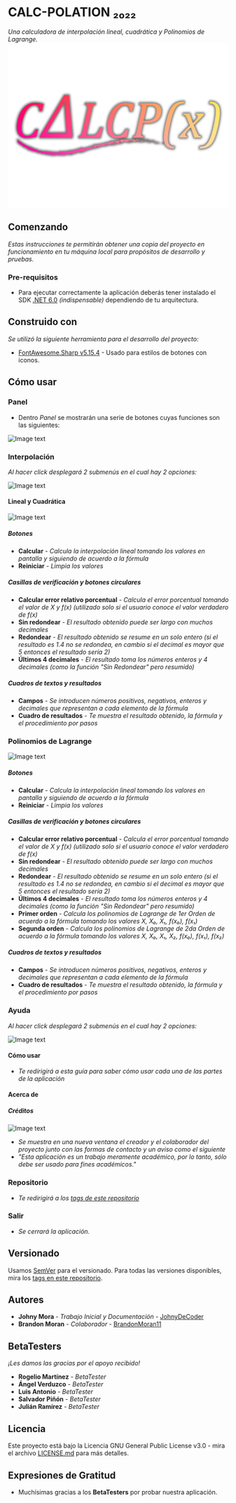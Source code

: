 # CALC-POLATION ₂₀₂₂

_Una calculadora de interpolación lineal, cuadrática y Polinomios de Lagrange._
![Image text](https://github.com/JohnyDeCoder/calc-polation/blob/main/calc-polation-2022/Resources/Logotipo%20Alternative.png)
## Comenzando

_Estas instrucciones te permitirán obtener una copia del proyecto en funcionamiento en tu máquina local para propósitos de desarrollo y pruebas._

### Pre-requisitos

* Para ejecutar correctamente la aplicación deberás tener instalado el SDK [.NET 6.0](https://dotnet.microsoft.com/en-us/download/dotnet/6.0) _(indispensable)_ dependiendo de tu arquitectura.

## Construido con

_Se utilizó la siguiente herramienta para el desarrollo del proyecto:_

* [FontAwesome.Sharp v5.15.4](http://www.dropwizard.io/1.0.2/docs/) - Usado para estilos de botones con iconos.

## Cómo usar
### Panel
* Dentro *Panel* se mostrarán una serie de botones cuyas funciones son las siguientes:

![Image text](https://i.ibb.co/ZfJt2Xw/1.png)

### Interpolación
_Al hacer click desplegará 2 submenús en el cual hay 2 opciones:_

![Image text](https://i.ibb.co/MPqg9qx/2.png)

#### **Lineal y Cuadrática**

![Image text](https://i.ibb.co/P1CLyJx/2-1.png)

##### Botones
* **Calcular** - _Calcula la interpolación lineal tomando los valores en pantalla y siguiendo de acuerdo a la fórmula_
* **Reiniciar** - _Limpia los valores_

##### Casillas de verificación y botones circulares
* **Calcular error relativo porcentual** - _Calcula el error porcentual tomando el valor de X y f(x) (utilizado solo si el usuario conoce el valor verdadero de f(x)_
* **Sin redondear** - _El resultado obtenido puede ser largo con muchos decimales_
* **Redondear** - _El resultado obtenido se resume en un solo entero (si el resultado es 1.4 no se redondea, en cambio si el decimal es mayor que 5 entonces el resultado sería 2)_
* **Últimos 4 decimales** - _El resultado toma los números enteros y 4 decimales (como la función "Sin Redondear" pero resumido)_

##### Cuadros de textos y resultados
* **Campos** - _Se introducen números positivos, negativos, enteros y decimales que representan a cada elemento de la fórmula_
* **Cuadro de resultados** - _Te muestra el resultado obtenido, la fórmula y el procedimiento por pasos_

### Polinomios de Lagrange

![Image text](https://i.ibb.co/7S6FR5P/2-2.png)

##### Botones
* **Calcular** - _Calcula la interpolación lineal tomando los valores en pantalla y siguiendo de acuerdo a la fórmula_
* **Reiniciar** - _Limpia los valores_

##### Casillas de verificación y botones circulares
* **Calcular error relativo porcentual** - _Calcula el error porcentual tomando el valor de X y f(x) (utilizado solo si el usuario conoce el valor verdadero de f(x)_
* **Sin redondear** - _El resultado obtenido puede ser largo con muchos decimales_
* **Redondear** - _El resultado obtenido se resume en un solo entero (si el resultado es 1.4 no se redondea, en cambio si el decimal es mayor que 5 entonces el resultado sería 2)_
* **Últimos 4 decimales** - _El resultado toma los números enteros y 4 decimales (como la función "Sin Redondear" pero resumido)_
* **Primer orden** - _Calcula los polinomios de Lagrange de 1er Orden de acuerdo a la fórmula tomando los valores X, X₀, X₁, f(x₀), f(x₁)_
* **Segunda orden** - _Calcula los polinomios de Lagrange de 2da Orden de acuerdo a la fórmula tomando los valores X, X₀, X₁, X₂, f(x₀), f(x₁), f(x₂)_

##### Cuadros de textos y resultados
* **Campos** - _Se introducen números positivos, negativos, enteros y decimales que representan a cada elemento de la fórmula_
* **Cuadro de resultados** - _Te muestra el resultado obtenido, la fórmula y el procedimiento por pasos_

### Ayuda
_Al hacer click desplegará 2 submenús en el cual hay 2 opciones:_

![Image text](https://i.ibb.co/nb1DtCj/3.png)

#### **Cómo usar**
* _Te redirigirá a esta guía para saber cómo usar cada una de las partes de la aplicación_

#### **Acerca de**
##### Créditos

![Image text](https://i.ibb.co/R054tXf/3-1.png)

* _Se muestra en una nueva ventana el creador y el colaborador del proyecto junto con las formas de contacto y un aviso como el siguiente_
* _"Esta aplicación es un trabajo meramente académico, por lo tanto, sólo debe ser usado para fines académicos."_

### Repositorio
* _Te redirigirá a los [tags de este repositorio](https://github.com/JohnyDeCoder/calc-polation/tags)_

### Salir
* _Se cerrará la aplicación._

## Versionado

Usamos [SemVer](http://semver.org/) para el versionado. Para todas las versiones disponibles, mira los [tags en este repositorio](https://github.com/JohnyDeCoder/calc-polation/tags).

## Autores

* **Johny Mora** - *Trabajo Inicial y Documentación* - [JohnyDeCoder](https://github.com/JohnyDeCoder)
* **Brandon Moran** - *Colaborador* - [BrandonMoran11](https://github.com/BrandonMoran11)

## BetaTesters

_¡Les damos las gracias por el apoyo recibido!_

* **Rogelio Martínez** - *BetaTester*
* **Ángel Verduzco** - *BetaTester*
* **Luis Antonio** - *BetaTester*
* **Salvador Piñón** - *BetaTester*
* **Julián Ramírez** - *BetaTester*

## Licencia

Este proyecto está bajo la Licencia GNU General Public License v3.0 - mira el archivo [LICENSE.md](LICENSE.md) para más detalles.

## Expresiones de Gratitud

* Muchísimas gracias a los **BetaTesters** por probar nuestra aplicación.
